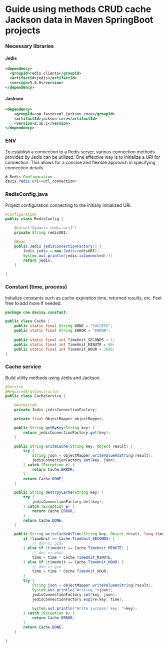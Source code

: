 # Guide using methods CRUD cache Jackson data in Maven SpringBoot projects

### Necessary libraries

#### Jedis
```xml
<dependency>
  <groupId>redis.clients</groupId>
  <artifactId>jedis</artifactId>
  <version>5.0.0</version>
</dependency>
```

#### Jackson
```xml
<dependency>
    <groupId>com.fasterxml.jackson.core</groupId>
    <artifactId>jackson-core</artifactId>
    <version>2.16.1</version>
</dependency>
```

### ENV
To establish a connection to a Redis server, various connection methods provided by Jedis can be utilized. One effective way is to initialize a URI for connection. This allows for a concise and flexible approach in specifying connection details.

```java
# Redis Configuration
davis.redis.uri=<url_connection>
```

### RedisConfig.java

Project configuration connecting to the initially initialized URI.

```java
@Configuration
public class RedisConfig {

	@Value("${davis.redis.uri}")
	private String redisURI;

	@Bean
	public Jedis jedisConnectionFactory() {
		Jedis jedis = new Jedis(redisURI);
		System.out.println(jedis.isConnected());
		return jedis;
	}

}
```

### Constant (time, process)

Initialize constants such as cache expiration time, returned results, etc. Feel free to add more if needed.

```java
package com.davisy.constant;

public class Cache {
	public static final String DONE = "SUCCESS";
	public static final String ERROR = "ERROR";
	
	public static final int TimeUnit_SECONDS = 1;
	public static final int TimeUnit_MINUTE	= 60;
	public static final int TimeUnit_HOUR = 3600;
}
```

### Cache service

Build utility methods using Jedis and Jackson.

```java
@Service
@RequiredArgsConstructor
public class CacheService {

	@Autowired
	private Jedis jedisConnectionFactory;

	private final ObjectMapper objectMapper;

	public String getByKey(String key) {
		return jedisConnectionFactory.get(key);
	}

	public String writeCache(String key, Object result) {
		try {
			String json = objectMapper.writeValueAsString(result);
			jedisConnectionFactory.set(key, json);
		} catch (Exception e) {
			return Cache.ERROR;
		}
		return Cache.DONE;
	}

	public String destroyCache(String key) {
		try {
			jedisConnectionFactory.del(key);
		} catch (Exception e) {
			return Cache.ERROR;
		}
		return Cache.DONE;
	}

	public String writeCacheAtTime(String key, Object result, long time, int timeUnit) {
		if (timeUnit == Cache.TimeUnit_SECONDS) {
			// đơn vị giây
		} else if (timeUnit == Cache.TimeUnit_MINUTE) {
			// đơn vị phút
			time = time * Cache.TimeUnit_MINUTE;
		} else if (timeUnit == Cache.TimeUnit_HOUR) {
			// đơn vị giờ
			time = time * Cache.TimeUnit_HOUR;
		}
		try {
			String json = objectMapper.writeValueAsString(result);
			System.out.println("Writing "+json);
			jedisConnectionFactory.set(key, json);
			jedisConnectionFactory.expire(key, time);
			
			System.out.println("Write success! key: "+key);
		} catch (Exception e) {
			return Cache.ERROR;
		}
		return Cache.DONE;
	}

}
```


